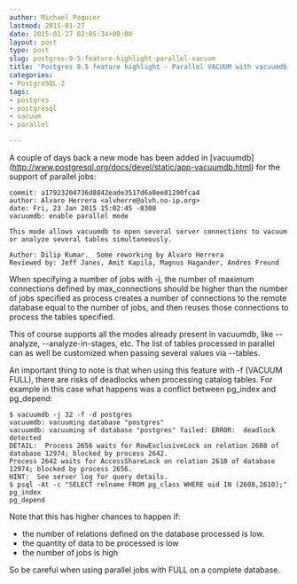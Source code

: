 ```yaml
---
author: Michael Paquier
lastmod: 2015-01-27
date: 2015-01-27 02:05:34+00:00
layout: post
type: post
slug: postgres-9-5-feature-highlight-parallel-vacuum
title: 'Postgres 9.5 feature highlight - Parallel VACUUM with vacuumdb'
categories:
- PostgreSQL-2
tags:
- postgres
- postgresql
- vacuum
- parallel

---
```


A couple of days back a new mode has been added in [vacuumdb]
(http://www.postgresql.org/docs/devel/static/app-vacuumdb.html) for the
support of parallel jobs:

    commit: a17923204736d8842eade3517d6a8ee81290fca4
    author: Alvaro Herrera <alvherre@alvh.no-ip.org>
    date: Fri, 23 Jan 2015 15:02:45 -0300
    vacuumdb: enable parallel mode

    This mode allows vacuumdb to open several server connections to vacuum
    or analyze several tables simultaneously.

    Author: Dilip Kumar.  Some reworking by Álvaro Herrera
    Reviewed by: Jeff Janes, Amit Kapila, Magnus Hagander, Andres Freund

When specifying a number of jobs with -j, the number of maximum connections
defined by max\_connections should be higher than the number of jobs specified
as process creates a number of connections to the remote database equal to
the number of jobs, and then reuses those connections to process the tables
specified.

This of course supports all the modes already present in vacuumdb, like
--analyze, --analyze-in-stages, etc. The list of tables processed in
parallel can as well be customized when passing several values via --tables.

An important thing to note is that when using this feature with -f (VACUUM
FULL), there are risks of deadlocks when processing catalog tables. For
example in this case what happens was a conflict between pg\_index and
pg\_depend:

    $ vacuumdb -j 32 -f -d postgres
    vacuumdb: vacuuming database "postgres"
    vacuumdb: vacuuming of database "postgres" failed: ERROR:  deadlock detected
    DETAIL:  Process 2656 waits for RowExclusiveLock on relation 2608 of database 12974; blocked by process 2642.
    Process 2642 waits for AccessShareLock on relation 2610 of database 12974; blocked by process 2656.
    HINT:  See server log for query details.
    $ psql -At -c "SELECT relname FROM pg_class WHERE oid IN (2608,2610);"
    pg_index
    pg_depend

Note that this has higher chances to happen if:

  * the number of relations defined on the database processed is low.
  * the quantity of data to be processed is low
  * the number of jobs is high

So be careful when using parallel jobs with FULL on a complete database.
